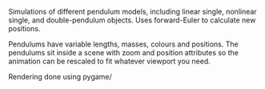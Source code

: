 Simulations of different pendulum models, including linear single, nonlinear single, and double-pendulum objects. Uses forward-Euler to calculate new positions.

Pendulums have variable lengths, masses, colours and positions. The pendulums sit inside a scene with zoom and position attributes so the animation can be rescaled to fit whatever viewport you need. 

Rendering done using pygame/
